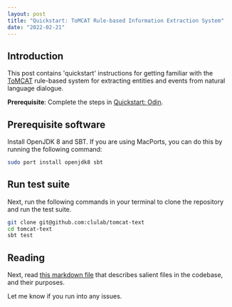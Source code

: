 ```yaml
---
layout: post
title: "Quickstart: ToMCAT Rule-based Information Extraction System"
date: "2022-02-21"
---
```


Introduction
------------

This post contains 'quickstart' instructions for getting familiar with the
[ToMCAT](https://ml4ai.github.io/tomcat) rule-based system for extracting
entities and events from natural language dialogue.

**Prerequisite**: Complete the steps in [Quickstart: Odin](/posts/quickstart_odin.html).

Prerequisite software
---------------------

Install OpenJDK 8 and SBT. If you are using MacPorts, you can do this by running the
following command:

```bash
sudo port install openjdk8 sbt
```

Run test suite
--------------

Next, run the following commands in your terminal to clone the repository and
run the test suite.

```bash
git clone git@github.com:clulab/tomcat-text
cd tomcat-text
sbt test
```

Reading
-------

Next, read [this markdown
file](https://github.com/clulab/tomcat-text/blob/master/docs/Doc_for_ASIST_Odin.md)
that describes salient files in the codebase, and their purposes.

Let me know if you run into any issues.
